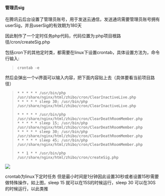 #### 管理员sig

在腾讯云后台设置了管理员账号，用于发送云通信，发送通讯需要管理员账号拥有userSig，并且userSig的有效期为180天

因此制作了一个定时任务php代码，代码位置为:php项目根路径/cron/createSig.php

包括cron下的其他定时类，都需要在linux下设置crontab，具体设置方法为，命令行输入:

> ```
> crontab -e
> ```

然后会弹出一个vi界面可以输入内容，把下面内容贴上去（具体要看当前项目路径）

> ```
> * * * * * /usr/bin/php /usr/share/nginx/html/zhibo/cron/ClearInactiveLive.php
> * * * * * sleep 30; /usr/bin/php /usr/share/nginx/html/zhibo/cron/ClearInactiveLive.php
>
> * * * * * /usr/bin/php /usr/share/nginx/html/zhibo/cron/ClearDeathRoomMember.php
> * * * * * sleep 15; /usr/bin/php /usr/share/nginx/html/zhibo/cron/ClearDeathRoomMember.php
> * * * * * sleep 30; /usr/bin/php /usr/share/nginx/html/zhibo/cron/ClearDeathRoomMember.php
> * * * * * sleep 45; /usr/bin/php /usr/share/nginx/html/zhibo/cron/ClearDeathRoomMember.php
>
> * * 1 * * /usr/bin/php /usr/share/nginx/html/zhibo/cron/createSig.php
> ```

![](/assets/cron.png)

crontab为linux下定时任务 但是最小时间是1分钟因此设置30秒或者设置15秒需要做特殊操作，如上图，sleep 15 就可以在15S的时候运行，sleep 30 可以在30S的时候运行，以此类推

